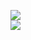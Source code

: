 [![](https://img.shields.io/badge/Made%20With-Github%20Spray-lightgrey.svg?style=for-the-badge&logo=github)](https://github.com/Annihil/github-spray#32010)  
[![](https://i.imgur.com/2DrTn0Z.gif)](https://github.com/Annihil/github-spray)